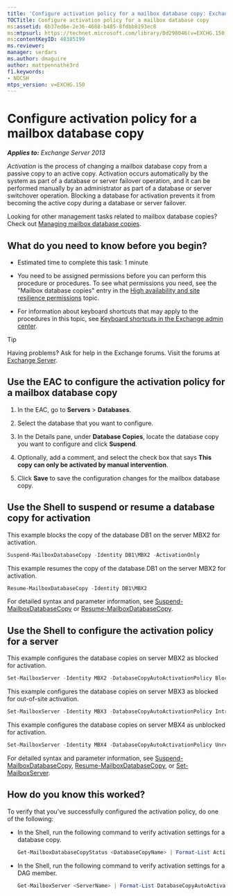 ```yaml
---
title: 'Configure activation policy for a mailbox database copy: Exchange 2013 Help'
TOCTitle: Configure activation policy for a mailbox database copy
ms:assetid: 6b37ed6e-2e36-4688-b485-8fdbb8193ec8
ms:mtpsurl: https://technet.microsoft.com/library/Dd298046(v=EXCHG.150)
ms:contentKeyID: 48385199
ms.reviewer: 
manager: serdars
ms.author: dmaguire
author: mattpennathe3rd
f1.keywords:
- NOCSH
mtps_version: v=EXCHG.150
---
```


# Configure activation policy for a mailbox database copy

_**Applies to:** Exchange Server 2013_

*Activation* is the process of changing a mailbox database copy from a passive copy to an active copy. Activation occurs automatically by the system as part of a database or server failover operation, and it can be performed manually by an administrator as part of a database or server switchover operation. Blocking a database for activation prevents it from becoming the active copy during a database or server failover.

Looking for other management tasks related to mailbox database copies? Check out [Managing mailbox database copies](managing-mailbox-database-copies-exchange-2013-help.md).

## What do you need to know before you begin?

- Estimated time to complete this task: 1 minute

- You need to be assigned permissions before you can perform this procedure or procedures. To see what permissions you need, see the "Mailbox database copies" entry in the [High availability and site resilience permissions](high-availability-and-site-resilience-permissions-exchange-2013-help.md) topic.

- For information about keyboard shortcuts that may apply to the procedures in this topic, see [Keyboard shortcuts in the Exchange admin center](keyboard-shortcuts-in-the-exchange-admin-center-2013-help.md).

> [!TIP]
> Having problems? Ask for help in the Exchange forums. Visit the forums at [Exchange Server](https://go.microsoft.com/fwlink/p/?linkid=60612).

## Use the EAC to configure the activation policy for a mailbox database copy

1. In the EAC, go to **Servers** \> **Databases**.

2. Select the database that you want to configure.

3. In the Details pane, under **Database Copies**, locate the database copy you want to configure and click **Suspend**.

4. Optionally, add a comment, and select the check box that says **This copy can only be activated by manual intervention**.

5. Click **Save** to save the configuration changes for the mailbox database copy.

## Use the Shell to suspend or resume a database copy for activation

This example blocks the copy of the database DB1 on the server MBX2 for activation.

```powershell
Suspend-MailboxDatabaseCopy -Identity DB1\MBX2 -ActivationOnly
```

This example resumes the copy of the database DB1 on the server MBX2 for activation.

```powershell
Resume-MailboxDatabaseCopy -Identity DB1\MBX2
```

For detailed syntax and parameter information, see [Suspend-MailboxDatabaseCopy](https://docs.microsoft.com/powershell/module/exchange/Suspend-MailboxDatabaseCopy) or [Resume-MailboxDatabaseCopy](https://docs.microsoft.com/powershell/module/exchange/Resume-MailboxDatabaseCopy).

## Use the Shell to configure the activation policy for a server

This example configures the database copies on server MBX2 as blocked for activation.

```powershell
Set-MailboxServer -Identity MBX2 -DatabaseCopyAutoActivationPolicy Blocked
```

This example configures the database copies on server MBX3 as blocked for out-of-site activation.

```powershell
Set-MailboxServer -Identity MBX3 -DatabaseCopyAutoActivationPolicy IntrasiteOnly
```

This example configures the database copies on server MBX4 as unblocked for activation.

```powershell
Set-MailboxServer -Identity MBX4 -DatabaseCopyAutoActivationPolicy Unrestricted
```

For detailed syntax and parameter information, see [Suspend-MailboxDatabaseCopy](https://docs.microsoft.com/powershell/module/exchange/Suspend-MailboxDatabaseCopy), [Resume-MailboxDatabaseCopy](https://docs.microsoft.com/powershell/module/exchange/Resume-MailboxDatabaseCopy), or [Set-MailboxServer](https://docs.microsoft.com/powershell/module/exchange/Set-MailboxServer).

## How do you know this worked?

To verify that you've successfully configured the activation policy, do one of the following:

- In the Shell, run the following command to verify activation settings for a database copy.

  ```powershell
  Get-MailboxDatabaseCopyStatus <DatabaseCopyName> | Format-List ActivationSuspended
  ```

- In the Shell, run the following command to verify activation settings for a DAG member.

  ```powershell
  Get-MailboxServer <ServerName> | Format-List DatabaseCopyAutoActivationPolicy
  ```
